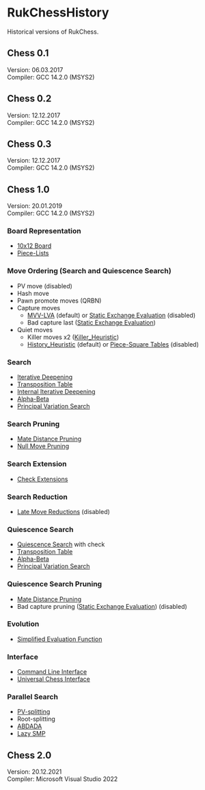 # RukChessHistory
Historical versions of RukChess.

## Chess 0.1
Version: 06.03.2017  
Compiler: GCC 14.2.0 (MSYS2)

## Chess 0.2
Version: 12.12.2017  
Compiler: GCC 14.2.0 (MSYS2)

## Chess 0.3
Version: 12.12.2017  
Compiler: GCC 14.2.0 (MSYS2)

## Chess 1.0
Version: 20.01.2019  
Compiler: GCC 14.2.0 (MSYS2)

### Board Representation
- [10x12 Board](https://www.chessprogramming.org/10x12_Board)
- [Piece-Lists](https://www.chessprogramming.org/Piece-Lists)

### Move Ordering (Search and Quiescence Search)
- PV move (disabled)
- Hash move
- Pawn promote moves (QRBN)
- Capture moves
  - [MVV-LVA](https://www.chessprogramming.org/MVV-LVA) (default) or [Static Exchange Evaluation](https://www.chessprogramming.org/Static_Exchange_Evaluation) (disabled)
  - Bad capture last ([Static Exchange Evaluation](https://www.chessprogramming.org/Static_Exchange_Evaluation))
- Quiet moves
  - Killer moves x2 ([Killer_Heuristic](https://www.chessprogramming.org/Killer_Heuristic))
  - [History_Heuristic](https://www.chessprogramming.org/History_Heuristic) (default) or [Piece-Square Tables](https://www.chessprogramming.org/Piece-Square_Tables) (disabled)

### Search
- [Iterative Deepening](https://www.chessprogramming.org/Iterative_Deepening)
- [Transposition Table](https://www.chessprogramming.org/Transposition_Tablehttps://www.chessprogramming.org/Transposition_Table)
- [Internal Iterative Deepening](https://www.chessprogramming.org/Internal_Iterative_Deepening)
- [Alpha-Beta](https://www.chessprogramming.org/Alpha-Beta)
- [Principal Variation Search](https://www.chessprogramming.org/Principal_Variation_Search)

### Search Pruning
- [Mate Distance Pruning](https://www.chessprogramming.org/Mate_Distance_Pruning)
- [Null Move Pruning](https://www.chessprogramming.org/Null_Move_Pruning)

### Search Extension
- [Check Extensions](https://www.chessprogramming.org/Check_Extensions)

### Search Reduction
- [Late Move Reductions](https://www.chessprogramming.org/Late_Move_Reductions) (disabled)

### Quiescence Search
- [Quiescence Search](https://www.chessprogramming.org/Quiescence_Search) with check
- [Transposition Table](https://www.chessprogramming.org/Transposition_Tablehttps://www.chessprogramming.org/Transposition_Table)
- [Alpha-Beta](https://www.chessprogramming.org/Alpha-Beta)
- [Principal Variation Search](https://www.chessprogramming.org/Principal_Variation_Search)

### Quiescence Search Pruning
- [Mate Distance Pruning](https://www.chessprogramming.org/Mate_Distance_Pruning)
- Bad capture pruning ([Static Exchange Evaluation](https://www.chessprogramming.org/Static_Exchange_Evaluation)) (disabled)

### Evolution
- [Simplified Evaluation Function](https://www.chessprogramming.org/Simplified_Evaluation_Function)

### Interface
- [Command Line Interface](https://www.chessprogramming.org/CLI)
- [Universal Chess Interface](https://www.chessprogramming.org/UCI)

### Parallel Search
- [PV-splitting](https://www.chessprogramming.org/Parallel_Search#Principal_Variation_Splitting_.28PVS.29)
- Root-splitting
- [ABDADA](https://www.chessprogramming.org/ABDADA)
- [Lazy SMP](https://www.chessprogramming.org/Lazy_SMP)

## Chess 2.0
Version: 20.12.2021  
Compiler: Microsoft Visual Studio 2022